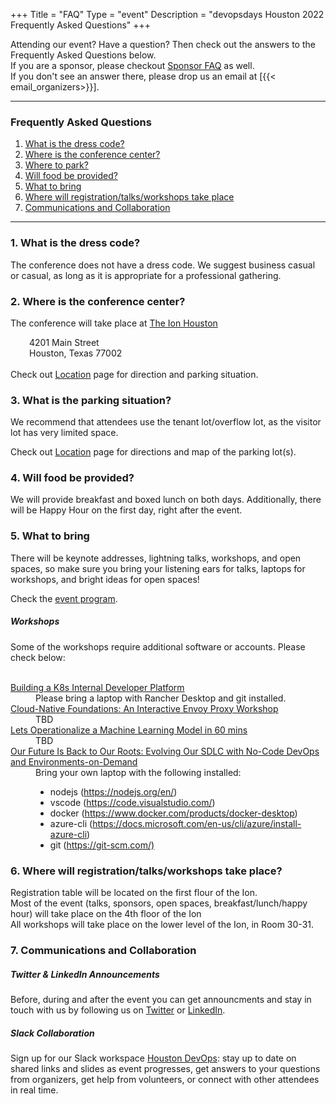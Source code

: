 +++
Title = "FAQ"
Type = "event"
Description = "devopsdays Houston 2022 Frequently Asked Questions"
+++

Attending our event? Have a question? Then check out the answers to the Frequently Asked Questions below. <br/>
If you are a sponsor, please checkout <a href="/events/2022-houston/sponsor/#FAQ">Sponsor FAQ</a> as well. <br/>
If you don't see an answer there, please drop us an email at [{{< email_organizers>}}]. <br/>

<hr/>

<style>
   h3 {
    font-weight: bold;
   }
</style>

<h3>Frequently Asked Questions</h3>
<ol>
<li><a href="#DressCode">What is the dress code?</a></li>
<li><a href="#Directions">Where is the conference center?</a></li>
<li><a href="#Parking">Where to park?</a></li>
<li><a href="#Food">Will food be provided?</a></li>
<li><a href="#Bring">What to bring</a></li>
<li><a href="#Rooms">Where will registration/talks/workshops take place</a></li>
<li><a href="#Communications">Communications and Collaboration</a></li>
</ol>

<hr/>


<a name="DressCode"><h3>1. What is the dress code?</h3></a>
The conference does not have a dress code. We suggest business casual or casual, as long as it is appropriate for a professional gathering.

<a name="Directions"><h3>2. Where is the conference center?</h3></a>
The conference will take place at <a href="https://www.ionhouston.com/">The Ion Houston</a><br/>
<div style="margin-left:30px">
4201 Main Street<br/>
Houston, Texas 77002<br/>
&nbsp;
</div>
Check out <a href="/events/2022-houston/location">Location</a> page for direction and parking situation.

<a name="Parking"><h3>3. What is the parking situation?</h3></a>
We recommend that attendees  use the tenant lot/overflow lot, as the visitor lot has very limited space.<br/>

Check out <a href="/events/2022-houston/location">Location</a> page for directions and map of the parking lot(s).

<a name="Food"><h3>4. Will food be provided?</h3></a>
We will provide breakfast and boxed lunch on both days. Additionally, there will be Happy Hour on the first day, right after the event.

<a name="Bring"><h3>5. What to bring</h3></a>
There will be keynote addresses, lightning talks, workshops, and open spaces, so make sure you bring your listening ears for talks, laptops for workshops, and bright ideas for open spaces! <br/>

Check the <a href="/events/2022-houston/program/">event program</a>. <br/>
 
<h5>Workshops</h5>
Some of the workshops require additional software or accounts. Please check below:
<br>&nbsp;</br>

<dl>
<dt><a href="/events/2022-houston/program/dan-kirkpatrick/">Building a K8s Internal Developer Platform</a></dt>
<dd>Please bring a laptop with Rancher Desktop and git installed.</dd>

<dt><a href="/events/2022-houston/program/jim-barton">Cloud-Native Foundations: An Interactive Envoy Proxy Workshop</a></dt>
<dd>TBD</dd>

<dt><a href="/events/2022-houston/program/sagar-kewalramani">Lets Operationalize a Machine Learning Model in 60 mins</a></dt>
<dd>TBD</dd>

<dt><a href="/events/2022-houston/program/mark-freydl">Our Future Is Back to Our Roots: Evolving Our SDLC with No-Code DevOps and Environments-on-Demand</a></dt>
<dd>Bring your own laptop with the following installed:
<ul>
<li> nodejs (<a href="https://nodejs.org/en/">https://nodejs.org/en/</a>)</li>
<li> vscode (<a href="https://code.visualstudio.com/">https://code.visualstudio.com/</a>)</li>
<li> docker (<a href="https://www.docker.com/products/docker-desktop">https://www.docker.com/products/docker-desktop</a>)</li>
<li> azure-cli (<a href="https://docs.microsoft.com/en-us/cli/azure/install-azure-cli">https://docs.microsoft.com/en-us/cli/azure/install-azure-cli</a>)</li>
<li> git (<a href="https://git-scm.com/">https://git-scm.com/)</li>
</ul></dd>
</dl>

<a name="Rooms"><h3>6. Where will registration/talks/workshops take place?</h3></a>

Registration table will be located on the first flour of the Ion. <br/>
Most of the event (talks, sponsors, open spaces, breakfast/lunch/happy hour) will take place on the 4th floor of the Ion<br/>
All workshops will take place on the lower level of the Ion, in Room 30-31. <br/>


<a name="Communications"><h3>7. Communications and Collaboration</h3></a>
<h5>Twitter & LinkedIn Announcements</h5>
Before, during and after the event you can get announcments and stay in touch with us by following us on <a href="https://twitter.com/DevOpsDaysHTown">Twitter</a> or <a href="https://www.linkedin.com/company/devopsdays-houston">LinkedIn</a>.
<h5>Slack Collaboration</h5>
Sign up for our Slack workspace <a href="https://join.slack.com/t/houstondevops/shared_invite/enQtNzIyMzk1MTIyOTYwLTFmMWI0NTg3YzE3M2Q2MDY0NjE5MjNjMTdhZWI5ODFkOWU0YzM1M2QwOGI3OGQ2NGJjNzcxOTU5NmY4OTA4NzI">Houston DevOps</a>: stay up to date on shared links and slides as event progresses, get answers to your questions from organizers, get help from volunteers, or connect with other attendees in real time.

